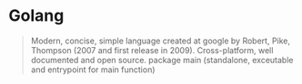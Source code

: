 # Golang
 > Modern, concise, simple language created at google by Robert, Pike, Thompson (2007 and first release in 2009).
 > Cross-platform, well documented and open source.
 > package main (standalone, exceutable and entrypoint for main function)
 
 
